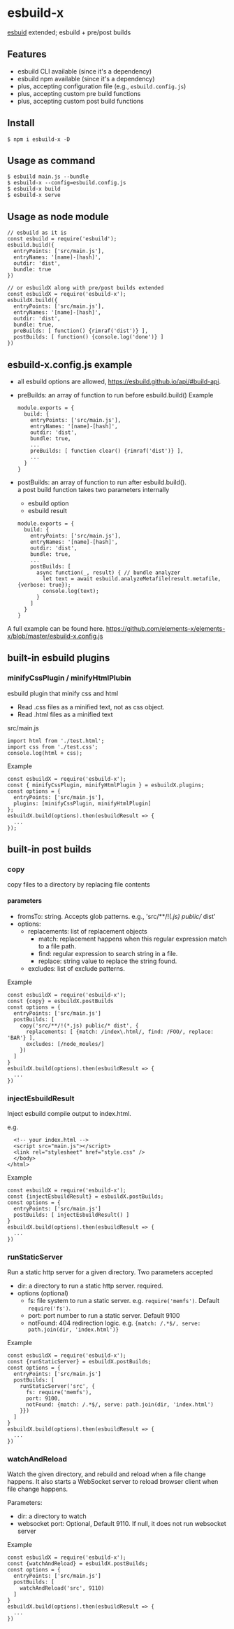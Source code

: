 # esbuild-x 
[esbuid](https://esbuild.github.io/) extended; esbuild + pre/post builds

## Features
* esbuild CLI available (since it's a dependency)
* esbuild npm available (since it's a dependency)
* plus, accepting configuration file (e.g., `esbuild.config.js`)
* plus, accepting custom pre build functions
* plus, accepting custom post build functions

## Install
```
$ npm i esbuild-x -D
```

## Usage as command
```
$ esbuild main.js --bundle
$ esbuild-x --config=esbuild.config.js
$ esbuild-x build
$ esbuild-x serve
```

## Usage as node module
```
// esbuild as it is
const esbuild = require('esbuild');
esbuild.build({
  entryPoints: ['src/main.js'],
  entryNames: '[name]-[hash]',
  outdir: 'dist',
  bundle: true
})

// or esbuildX along with pre/post builds extended  
const esbuildX = require('esbuild-x');
esbuildX.build({
  entryPoints: ['src/main.js'],
  entryNames: '[name]-[hash]',
  outdir: 'dist',
  bundle: true,
  preBuilds: [ function() {rimraf('dist')} ], 
  postBuilds: [ function() {console.log('done')} ]
})
```

## esbuild-x.config.js example
* all esbuild options are allowed, https://esbuild.github.io/api/#build-api.
* preBuilds: an array of function to run before esbuild.build()
  Example
  ```
  module.exports = {
    build: {
      entryPoints: ['src/main.js'],
      entryNames: '[name]-[hash]',
      outdir: 'dist',
      bundle: true,
      ...
      preBuilds: [ function clear() {rimraf('dist')} ], 
      ...
    }
  }
  ```

* postBuilds: an array of function to run after esbuild.build().  
  a post build function takes two parameters internally
    * esbuild option 
    * esbuild result
  ```
  module.exports = {
    build: {
      entryPoints: ['src/main.js'],
      entryNames: '[name]-[hash]',
      outdir: 'dist',
      bundle: true,
      ...
      postBuilds: [ 
        async function(_, result) { // bundle analyzer
          let text = await esbuild.analyzeMetafile(result.metafile, {verbose: true});
          console.log(text);
        }
      ]
    }
  }
  ```
A full example can be found here.
https://github.com/elements-x/elements-x/blob/master/esbuild-x.config.js

## built-in esbuild plugins

### minifyCssPlugin / minifyHtmlPlubin
esbuild plugin that minify css and html
 * Read .css files as a minified text, not as css object.
 * Read .html files as a minified text

src/main.js
```
import html from './test.html';
import css from './test.css';
console.log(html + css);
```

Example
```
const esbuildX = require('esbuild-x');
const { minifyCssPlugin, minifyHtmlPlugin } = esbuildX.plugins;
const options = {
  entryPoints: ['src/main.js'],
  plugins: [minifyCssPlugin, minifyHtmlPlugin]
};
esbuildX.build(options).then(esbuildResult => {
  ...
});
```

## built-in post builds

### copy
copy files to a directory by replacing file contents

#### parameters
* fromsTo: string. Accepts glob patterns. e.g., 'src/**/!(*.js) public/* dist'
* options:
  * replacements: list of replacement objects
    * match: replacement happens when this regular expression match to a file path.
    * find: regular expression to search string in a file.
    * replace: string value to replace the string found.
  * excludes: list of exclude patterns.

Example
```
const esbuildX = require('esbuild-x');
const {copy} = esbuildX.postBuilds
const options = { 
  entryPoints: ['src/main.js']
  postBuilds: [
    copy('src/**/!(*.js) public/* dist', {
      replacements: [ {match: /index\.html/, find: /FOO/, replace: 'BAR'} ],
      excludes: [/node_moules/]
    })
  ]
}
esbuildX.build(options).then(esbuildResult => {
  ...
})
```

### injectEsbuildResult
Inject esbuild compile output to index.html.

e.g. 
```
  <!-- your index.html -->
  <script src="main.js"></script>
  <link rel="stylesheet" href="style.css" />
  </body>
</html>
```

Example
```
const esbuildX = require('esbuild-x');
const {injectEsbuildResult} = esbuildX.postBuilds;
const options = { 
  entryPoints: ['src/main.js']
  postBuilds: [ injectEsbuildResult() ]
}
esbuildX.build(options).then(esbuildResult => {
  ...
})
```

### runStaticServer
Run a static http server for a given directory. Two parameters accepted
* dir: a directory to run a static http server. required.
* options (optional)
  * fs: file system to run a static server. e.g. `require('memfs')`. Default `require('fs')`. 
  * port: port number to run a static server. Default 9100
  * notFound: 404 redirection logic.
    e.g. `{match: /.*$/, serve: path.join(dir, 'index.html')}`

Example
```
const esbuildX = require('esbuild-x');
const {runStaticServer} = esbuildX.postBuilds;
const options = { 
  entryPoints: ['src/main.js']
  postBuilds: [
    runStaticServer('src', {
      fs: require('memfs'), 
      port: 9100, 
      notFound: {match: /.*$/, serve: path.join(dir, 'index.html')
    }}) 
  ]
}
esbuildX.build(options).then(esbuildResult => {
  ...
})
```

### watchAndReload
Watch the given directory, and rebuild and reload when a file change happens.
It also starts a WebSocket server to reload browser client when file change happens.

Parameters: 
  * dir: a directory to watch
  * websocket port: Optional, Default 9110. If null, it does not run websocket server

Example
```
const esbuildX = require('esbuild-x');
const {watchAndReload} = esbuildX.postBuilds;
const options = { 
  entryPoints: ['src/main.js']
  postBuilds: [
    watchAndReload('src', 9110) 
  ]
}
esbuildX.build(options).then(esbuildResult => {
  ...
})
```
